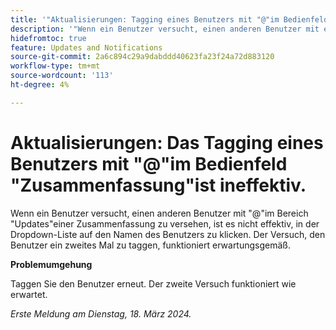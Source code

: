 ```yaml
---
title: '"Aktualisierungen: Tagging eines Benutzers mit "@"im Bedienfeld "Zusammenfassung"ist ineffektiv.'
description: '"Wenn ein Benutzer versucht, einen anderen Benutzer mit einem "@"im Bereich "Updates"einer Zusammenfassung zu versehen, ist es nicht effektiv, in der Dropdown-Liste auf den Namen des Benutzers zu klicken. Der Versuch, den Benutzer ein zweites Mal zu taggen, funktioniert erwartungsgemäß."'
hidefromtoc: true
feature: Updates and Notifications
source-git-commit: 2a6c894c29a9dabddd40623fa23f24a72d883120
workflow-type: tm+mt
source-wordcount: '113'
ht-degree: 4%

---
```



# Aktualisierungen: Das Tagging eines Benutzers mit &quot;@&quot;im Bedienfeld &quot;Zusammenfassung&quot;ist ineffektiv.

Wenn ein Benutzer versucht, einen anderen Benutzer mit &quot;@&quot;im Bereich &quot;Updates&quot;einer Zusammenfassung zu versehen, ist es nicht effektiv, in der Dropdown-Liste auf den Namen des Benutzers zu klicken. Der Versuch, den Benutzer ein zweites Mal zu taggen, funktioniert erwartungsgemäß.

**Problemumgehung**

Taggen Sie den Benutzer erneut. Der zweite Versuch funktioniert wie erwartet.

_Erste Meldung am Dienstag, 18. März 2024._
